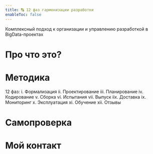 ```yaml
---
title: 🔠 12 фаз гармонизации разработки
enableToc: false
---
```


Комплексный подход к организации и управлению разработкой в BigData-проектах

# Про что это?
# Методика
12 фаз:
i. Формализация
ii. Проектирование
iii. Планирование
iv. Кодирование
v. Сборка
vi. Испытания
vii. Выпуск
iix. Доставка
ix. Мониторинг
x. Эксплуатация
xi. Обучение
xii. Отзывы

# Самопроверка
# Мой контакт


